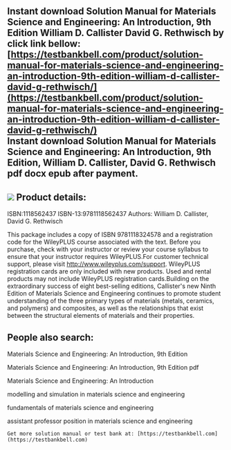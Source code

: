 Instant download **Solution Manual for Materials Science and Engineering: An Introduction, 9th Edition William D. Callister David G. Rethwisch** by click link bellow:  
[https://testbankbell.com/product/solution-manual-for-materials-science-and-engineering-an-introduction-9th-edition-william-d-callister-david-g-rethwisch/](https://testbankbell.com/product/solution-manual-for-materials-science-and-engineering-an-introduction-9th-edition-william-d-callister-david-g-rethwisch/)  
**Instant download Solution Manual for Materials Science and Engineering: An Introduction, 9th Edition, William D. Callister, David G. Rethwisch pdf docx epub after payment.**
-------------------------------------------------------------------------------------------------------------------------------------------------------------------------------


![](https://testbankbell.com/wp-content/uploads/2023/05/1118324579_SolutionManual-2.jpg)
**Product details:**
--------------------


ISBN:1118562437
ISBN-13:9781118562437
Authors: William D. Callister, David G. Rethwisch

This package includes a copy of ISBN 9781118324578 and a registration code for the WileyPLUS course associated with the text. Before you purchase, check with your instructor or review your course syllabus to ensure that your instructor requires WileyPLUS.For customer technical support, please visit http://www.wileyplus.com/support. WileyPLUS registration cards are only included with new products. Used and rental products may not include WileyPLUS registration cards.Building on the extraordinary success of eight best-selling editions, Callister's new Ninth Edition of Materials Science and Engineering continues to promote student understanding of the three primary types of materials (metals, ceramics, and polymers) and composites, as well as the relationships that exist between the structural elements of materials and their properties.

**People also search:**
-----------------------


Materials Science and Engineering: An Introduction, 9th Edition

Materials Science and Engineering: An Introduction, 9th Edition pdf

Materials Science and Engineering: An Introduction

modelling and simulation in materials science and engineering

fundamentals of materials science and engineering

assistant professor position in materials science and engineering


    Get more solution manual or test bank at: [https://testbankbell.com](https://testbankbell.com)
